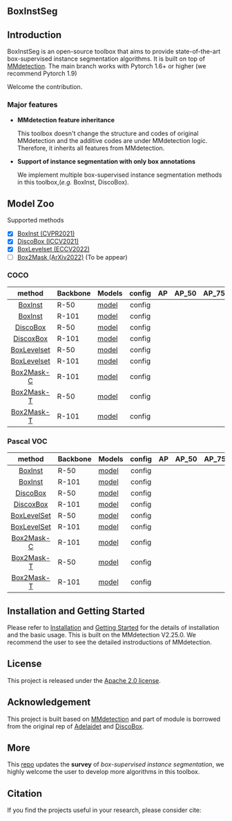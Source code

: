 ## BoxInstSeg
## Introduction
BoxInstSeg is an open-source toolbox that aims to provide state-of-the-art box-supervised instance segmentation algorithms. 
It is built on top of [MMdetection](https://github.com/open-mmlab/mmdetection).
The main branch works with Pytorch 1.6+ or higher (we recommend Pytorch 1.9)

Welcome the contribution.

### Major features
- **MMdetection feature inheritance**

  This toolbox doesn't change the structure and codes of original MMdetection and the additive codes are under MMdetection logic. Therefore, it inherits all features from MMdetection.

- **Support of instance segmentation with only box annotations**

   We implement multiple  box-supervised instance segmentation methods in this toolbox,(*e.g.* BoxInst, DiscoBox).

## Model Zoo
<summary> Supported methods </summary>

- [x] [BoxInst (CVPR2021)]()
- [x] [DiscoBox (ICCV2021)]()
- [x] [BoxLevelset (ECCV2022)]()
- [ ] [Box2Mask (ArXiv2022)]() (To be appear)

### COCO
|     method      | Backbone | Models    | config  | AP  | AP_50 | AP_75 | 
|:---------------:|----------|-----------|:-------:|:---:|:-----:|:-----:|
|   [BoxInst]()   | R-50     | [model]() | config  |     |       |       |
|   [BoxInst]()   | R-101    | [model]() | config  |     |       |       |
|  [DiscoBox]()   | R-50     | [model]() | config  |     |       |       |
|  [DiscoxBox]()  | R-101    | [model]() | config  |     |       |       | 
| [BoxLevelset]() | R-50     | [model]() | config  |     |       |       | 
| [BoxLevelset]() | R-101    | [model]() | config  |     |       |       | 
| [Box2Mask-C]()  | R-101    | [model]() | config  |     |       |       |   
| [Box2Mask-T]()  | R-50     | [model]() | config  |     |       |       | 
| [Box2Mask-T]()  | R-101    | [model]() | config  |     |       |       |    


### Pascal VOC

|     method      | Backbone | Models    | config  | AP  | AP_50 | AP_75 | 
|:---------------:|----------|-----------|:-------:|:---:|:-----:|:-----:|
|   [BoxInst]()   | R-50     | [model]() | config  |     |       |       |
|   [BoxInst]()   | R-101    | [model]() | config  |     |       |       |
|  [DiscoBox]()   | R-50     | [model]() | config  |     |       |       |
|  [DiscoxBox]()  | R-101    | [model]() | config  |     |       |       | 
| [BoxLevelSet]() | R-50     | [model]() | config  |     |       |       | 
| [BoxLevelSet]() | R-101    | [model]() | config  |     |       |       | 
| [Box2Mask-C]()  | R-101    | [model]() | config  |     |       |       |
| [Box2Mask-T]()  | R-50     | [model]() | config  |     |       |       | 
| [Box2Mask-T]()  | R-101    | [model]() | config  |     |       |       |    


## Installation and Getting Started
Please refer to [Installation]() and [Getting Started]() for the details of installation and the basic usage.
This is built on the MMdetection V2.25.0. We recommend the user to see the detailed instroductions of MMdetection.


## License

This project is released under the [Apache 2.0 license](LICENSE).


## Acknowledgement

This project is built based on [MMdetection](https://github.com/open-mmlab/mmdetection) and part of module is borrowed from the original rep of [Adelaidet](https://github.com/aim-uofa/AdelaiDet) and [DiscoBox](https://github.com/NVlabs/DiscoBox).

## More
This [repo](https://github.com/LiWentomng/Box-supervised-instance-segmentation) updates the **survey** of _box-supervised instance segmentation_, we highly welcome the user to develop more algorithms in this toolbox.

## Citation
If you find the projects useful in your research, please consider cite:







